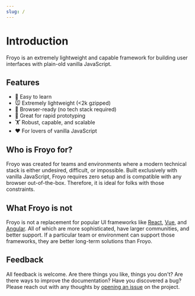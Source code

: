 ```yaml
---
slug: /
---
```


# Introduction

Froyo is an extremely lightweight and capable framework for building user interfaces with plain-old vanilla JavaScript.

## Features

-   📖 Easy to learn
-   🐭 Extremely lightweight (<2k gzipped)
-   🚀 Browser-ready (no tech stack required)
-   🐇 Great for rapid prototyping
-   🏋 Robust, capable, and scalable
-   ❤ For lovers of vanilla JavaScript

## Who is Froyo for?

Froyo was created for teams and environments where a modern technical stack is either undesired, difficult, or impossible. Built exclusively with vanilla JavaScript, Froyo requires zero setup and is compatible with any browser out-of-the-box. Therefore, it is ideal for folks with those constraints.

## What Froyo is not

Froyo is not a replacement for popular UI frameworks like [React](https://reactjs.org/), [Vue](https://vuejs.org/), and [Angular](https://angularjs.org/). All of which are more sophisticated, have larger communities, and better support. If a particular team or environment can support those frameworks, they are better long-term solutions than Froyo.

## Feedback

All feedback is welcome. Are there things you like, things you don't? Are there ways to improve the documentation? Have you discovered a bug? Please reach out with any thoughts by [opening an issue](https://github.com/marksmccann/froyo/issues/new) on the project.
